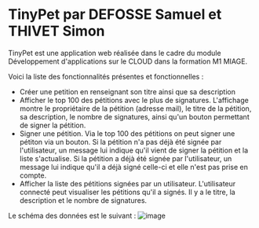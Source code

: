 # TinyPet par DEFOSSE Samuel et THIVET Simon

TinyPet est une application web réalisée dans le cadre du module Développement d'applications sur le CLOUD dans la formation M1 MIAGE.

Voici la liste des fonctionnalités présentes et fonctionnelles :
* Créer une petition en renseignant son titre ainsi que sa description
* Afficher le top 100 des pétitions avec le plus de signatures. L'affichage montre le propriétaire de la pétition (adresse mail), le titre de la pétition, sa description, le nombre de signatures, ainsi qu'un bouton permettant de signer la pétition.
* Signer une pétition. Via le top 100 des pétitions on peut signer une pétiton via un bouton. Si la pétition n'a pas déjà été signée par l'utilisateur, un message lui indique qu'il vient de signer la pétition et la liste s'actualise. Si la pétition a déjà été signée par l'utilisateur, un message lui indique qu'il a déjà signé celle-ci et elle n'est pas prise en compte.
* Afficher la liste des pétitions signées par un utilisateur. L'utilisateur connecté peut visualiser les pétitions qu'il a signés. Il y a le titre, la description et le nombre de signatures.



Le schéma des données est le suivant :
![image](https://user-images.githubusercontent.com/43376319/122567873-717adf00-d049-11eb-917c-ea002ef8b392.png)
